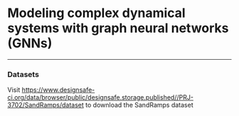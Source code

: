 # Modeling complex dynamical systems with graph neural networks (GNNs)
----

### Datasets
Visit https://www.designsafe-ci.org/data/browser/public/designsafe.storage.published//PRJ-3702/SandRamps/dataset to download the SandRamps dataset
